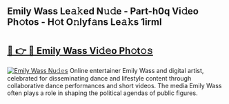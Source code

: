 ## Emily Wass Le𝚊𝚔ed N𝚞𝚍e - Part-h0q Vi𝚍eo Ph𝚘tos - H𝚘t O𝚗lyf𝚊ns Le𝚊𝚔s 1irml

# <h2><a href="http://hf10ai.feru.top/?c=Emily+Wass">🔗 👉 🔴 Emily Wass Vi𝚍𝚎o Ph𝚘t𝚘𝚜</a></h2>

[![Emily Wass Nu𝚍𝚎s](https://i.imgur.com/0TWrTi3.gif)](http://hf10ai.feru.top/?c=Emily+Wass)
Online entertainer Emily Wass and digital artist, celebrated for disseminating dance and lifestyle content through collaborative dance performances and short videos. The media Emily Wass often plays a role in shaping the political agendas of public figures. 
